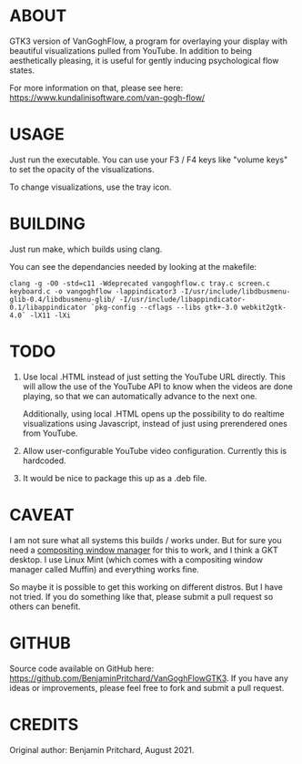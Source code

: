 # ABOUT

GTK3 version of VanGoghFlow, a program for overlaying your display with beautiful visualizations pulled from YouTube. In addition to being aesthetically pleasing, it is useful for gently inducing psychological flow states.

For more information on that, please see here: https://www.kundalinisoftware.com/van-gogh-flow/

# USAGE

Just run the executable. You can use your F3 / F4 keys like "volume keys" to set the opacity of the visualizations.

To change visualizations, use the tray icon.

# BUILDING

Just run make, which builds using clang.

You can see the dependancies needed by looking at the makefile:

    clang -g -O0 -std=c11 -Wdeprecated vangoghflow.c tray.c screen.c keyboard.c -o vangoghflow -lappindicator3 -I/usr/include/libdbusmenu-glib-0.4/libdbusmenu-glib/ -I/usr/include/libappindicator-0.1/libappindicator `pkg-config --cflags --libs gtk+-3.0 webkit2gtk-4.0` -lX11 -lXi

# TODO

1.  Use local .HTML instead of just setting the YouTube URL directly. This will allow the use of the YouTube API to know when the videos are done playing, so that we can automatically advance to the next one.

    Additionally, using local .HTML opens up the possibility to do realtime visualizations using Javascript, instead of just using prerendered ones from YouTube.

2.  Allow user-configurable YouTube video configuration. Currently this is hardcoded.

3.  It would be nice to package this up as a .deb file.

# CAVEAT

I am not sure what all systems this builds / works under. But for sure you need a [compositing window manager](https://en.wikipedia.org/wiki/Compositing_window_manager) for this to work, and I think a GKT desktop. I use Linux Mint (which comes with a compositing window manager called Muffin) and everything works fine.

So maybe it is possible to get this working on different distros. But I have not tried. If you do something like that, please submit a pull request so others can benefit.

# GITHUB

Source code available on GitHub here: https://github.com/BenjaminPritchard/VanGoghFlowGTK3. If you have any ideas or improvements, please feel free to fork and submit a pull request.

# CREDITS

Original author: Benjamin Pritchard, August 2021.
